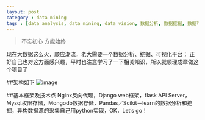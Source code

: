 ```yaml
---
layout: post
category : data mining 
tags : [data analysis, data mining, data vision, 数据分析, 数据挖掘, 数据可视化]
---
```


> 不忘初心 方能始终 

现在大数据这么火，顺应潮流，老大需要一个数据分析、挖掘、可视化平台；
正好自己也对这方面感兴趣，平时也注意学习了一下相关知识，所以就顺理成章做这个项目了

##架构如下
![image](https://raw.githubusercontent.com/wuxutao/wuxutao.github.com/master/assets/imgs/datavision.png)


##基本框架及技术点
Nginx反向代理，Django web框架，flask API Server，Mysql权限存储，Mongodb数据存储，Pandas／Scikit－learn的数据分析和挖掘，异构数据源的采集自己用python实现，OK，Let‘s go！
